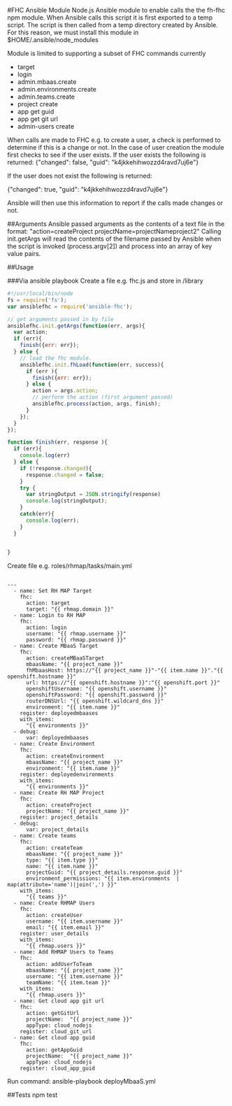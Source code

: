 #FHC Ansible Module
Node.js Ansible module to enable calls the the fh-fhc npm module.
When Ansible calls this script it is first exported to a temp script.  The script is then called from a temp directory created by Ansible.
For this reason, we must install this module in $HOME/.ansible/node_modules

Module is limited to supporting a subset of FHC commands currently
* target
* login
* admin.mbaas.create
* admin.environments.create
* admin.teams.create
* project create
* app get guid
* app get git url
* admin-users create

When calls are made to FHC e.g. to create a user, a check is performed to determine if this is a change or not.  In the case of user creation the module first checks to see if the user exists.  If the user exists the following is returned:
{"changed": false, "guid": "k4jkkehihwozzd4ravd7uj6e"}

If the user does not exist the following is returned:

{"changed": true, "guid": "k4jkkehihwozzd4ravd7uj6e"}

Ansible will then use this information to report if the calls made changes or not.

##Arguments
Ansible passed arguments as the contents of a text file in the format: "action=createProject projectName=projectNameproject2"
Calling init.getArgs will read the contents of the filename passed by Ansible when the script is invoked (process.argv[2]) and process into an array of key value pairs.

##Usage

###Via ansible playbook
Create a file e.g. fhc.js and store in /library

```js
#!/usr/local/bin/node
fs = require('fs');
var ansiblefhc = require('ansible-fhc');

// get arguments passed in by file
ansiblefhc.init.getArgs(function(err, args){
  var action;
  if (err){
    finish({err: err});
  } else {
    // load the fhc module.
    ansiblefhc.init.fhLoad(function(err, success){
      if (err ){
        finish({err: err});
      } else {
        action = args.action;
        // perform the action (first argument passed)
        ansiblefhc.process(action, args, finish);
      }
    });
  }
});

function finish(err, response ){
  if (err){
    console.log(err)
  } else {
    if (!response.changed){
      response.changed = false;
    }
    try {
      var stringOutput = JSON.stringify(response)
      console.log(stringOutput);
    }
    catch(err){
      console.log(err);
    }
  }

  
}

```

Create file e.g. roles/rhmap/tasks/main.yml

```

---
  - name: Set RH MAP Target
    fhc:
      action: target
      target: "{{ rhmap.domain }}"
  - name: Login to RH MAP
    fhc:
      action: login
      username: "{{ rhmap.username }}"
      password: "{{ rhmap.password }}"
  - name: Create MBaaS Target
    fhc:
      action: createMBaaSTarget
      mbaasName: "{{ project_name }}"
      fhMbaasHost: https://"{{ project_name }}"-"{{ item.name }}"."{{ openshift.hostname }}"
      url: https://"{{ openshift.hostname }}":"{{ openshift.port }}"
      openshiftUsername: "{{ openshift.username }}"
      openshiftPassword: "{{ openshift.password }}"
      routerDNSUrl: "{{ openshift.wildcard_dns }}"
      environment: "{{ item.name }}"
    register: deployedmbaases
    with_items: 
      "{{ environments }}"
  - debug: 
      var: deployedmbaases
  - name: Create Environment
    fhc:
      action: createEnvironment
      mbaasName: "{{ project_name }}"
      environment: "{{ item.name }}"
    register: deployedenvironments
    with_items: 
      "{{ environments }}"
  - name: Create RH MAP Project
    fhc:
      action: createProject
      projectName: "{{ project_name }}" 
    register: project_details
  - debug: 
      var: project_details
  - name: Create teams
    fhc:
      action: createTeam
      mbaasName: "{{ project_name }}"
      type: "{{ item.type }}"
      name: "{{ item.name }}"
      projectGuid: "{{ project_details.response.guid }}"
      environment_permissions: "{{ item.environments  | map(attribute='name')|join(',') }}"
    with_items: 
      "{{ teams }}"
  - name: Create RHMAP Users
    fhc:
      action: createUser
      username: "{{ item.username }}"
      email: "{{ item.email }}" 
    register: user_details
    with_items: 
      "{{ rhmap.users }}"
  - name: Add RHMAP Users to Teams
    fhc:
      action: addUserToTeam
      mbaasName: "{{ project_name }}"
      username: "{{ item.username }}"
      teamName: "{{ item.team }}" 
    with_items: 
      "{{ rhmap.users }}"
  - name: Get cloud app git url
    fhc:
      action: getGitUrl
      projectName:  "{{ project_name }}"
      appType: cloud_nodejs
    register: cloud_git_url
  - name: Get cloud app guid
    fhc:
      action: getAppGuid
      projectName:  "{{ project_name }}"
      appType: cloud_nodejs
    register: cloud_app_guid

```

Run command: ansible-playbook  deployMbaaS.yml

##Tests
npm test
